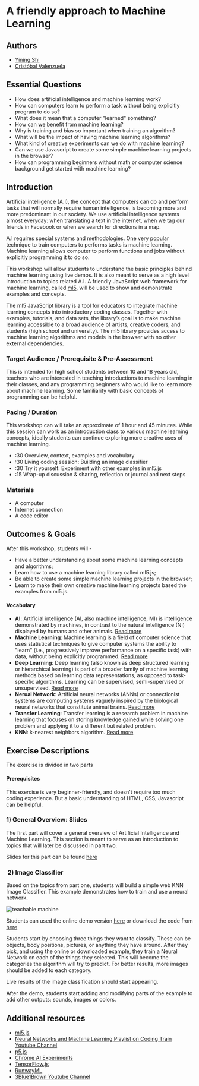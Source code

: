 # A friendly approach to Machine Learning

## Authors
- [Yining Shi](https://1023.io/)
- [Cristóbal Valenzuela](http://cvalenzuelab.com/)

## Essential Questions
- How does artificial intelligence and machine learning work?
- How can computers learn to perform a task without being explicitly program to do so?
- What does it mean that a computer "learned" something?
- How can we benefit from machine learning?
- Why is training and bias so important when training an algorithm?
- What will be the impact of having machine learning algorithms?
- What kind of creative experiments can we do with machine learning?
- Can we use Javascript to create some simple machine learning projects in the browser?
- How can programming beginners without math or computer science background get started with machine learning?

## Introduction
Artificial intelligence (A.I), the concept that computers can do and perform tasks that will normally require human intelligence, is becoming more and more predominant in our society. We use artificial intelligence systems almost everyday: when translating a text in the internet, when we tag our friends in Facebook or when we search for directions in a map. 

A.I requires special systems and methodologies. One very popular technique to train computers to performs tasks is machine learning. Machine learning allows computer to perform functions and jobs without explicitly programming it to do so. 

This workshop will allow students to understand the basic principles behind machine learning using live demos. It is also meant to serve as a high level introduction to topics related A.I. A friendly JavaScript web framework for machine learning, called [ml5](ml5js.github.io), will be used to show and demonstrate examples and concepts.

The ml5 JavaScript library is a tool for educators to integrate machine learning concepts into introductory coding classes. Together with examples, tutorials, and data sets, the library’s goal is to make machine learning accessible to a broad audience of artists, creative coders, and students (high school and university). The ml5 library provides access to machine learning algorithms and models in the browser with no other external dependencies.


### Target Audience / Prerequisite & Pre-Assessment
This is intended for high school students between 10 and 18 years old, teachers who are interested in teaching introductions to machine learning in their classes, and any programming beginners who would like to learn more about machine learning. Some familiarity with basic concepts of programming can be helpful. 

### Pacing / Duration
This workshop can will take an approximate of 1 hour and 45 minutes. While this session can work as an introduction class to various machine learning concepts, ideally students can continue exploring more creative uses of machine learning.

  - :30 Overview, context, examples and vocabulary
  - :30 Living coding session: Building an image classifier
  - :30 Try it yourself: Experiment with other examples in ml5.js
  - :15 Wrap-up discussion & sharing, reflection or journal and next steps

### Materials
- A computer
- Internet connection
- A code editor

## Outcomes & Goals

After this workshop, students will - 
- Have a better understanding about some machine learning concepts and algorithms;
- Learn how to use a machine learning library called ml5.js;
- Be able to create some simple machine learning projects in the browser;
- Learn to make their own creative machine learning projects based the examples from ml5.js.

#### Vocabulary
* **AI**: Artificial intelligence (AI, also machine intelligence, MI) is intelligence demonstrated by machines, in contrast to the natural intelligence (NI) displayed by humans and other animals. [Read more](https://en.wikipedia.org/wiki/Artificial_intelligence)
* **Machine Learning**: Machine learning is a field of computer science that uses statistical techniques to give computer systems the ability to "learn" (i.e., progressively improve performance on a specific task) with data, without being explicitly programmed. [Read more](https://en.wikipedia.org/wiki/Machine_learning)
* **Deep Learning**: Deep learning (also known as deep structured learning or hierarchical learning) is part of a broader family of machine learning methods based on learning data representations, as opposed to task-specific algorithms. Learning can be supervised, semi-supervised or unsupervised. [Read more](https://en.wikipedia.org/wiki/Deep_learning)
* **Nerual Network**: Artificial neural networks (ANNs) or connectionist systems are computing systems vaguely inspired by the biological neural networks that constitute animal brains. [Read more](https://en.wikipedia.org/wiki/Artificial_neural_network)
* **Transfer Learning**: Transfer learning is a research problem in machine learning that focuses on storing knowledge gained while solving one problem and applying it to a different but related problem. 
* **KNN**: k-nearest neighbors algorithm. [Read more](https://en.wikipedia.org/wiki/K-nearest_neighbors_algorithm)
      

## Exercise Descriptions

The exercise is divided in two parts

#### Prerequisites 
This exercise is very beginner-friendly, and doesn't require too much coding experience. But a basic understanding of HTML, CSS, Javascript can be helpful.

### 1) General Overview: Slides

The first part will cover a general overview of Artificial Intelligence and Machine Learning. This section is meant to serve as an introduction to topics that will later be discussed in part two.

Slides for this part can be found [here](https://docs.google.com/presentation/d/1gM8F5Ybo4z27q3kGWc2cw-fQ3x5Wf-Zj71InlC091z8/edit?usp=sharing)

###  2) Image Classifier

Based on the topics from part one, students will build a simple web KNN Image Classifier. This example demonstrates how to train and use a neural network. 

![teachable machine](https://ml5js.github.io/img/teachable.gif)

Students can used the online demo version [here](https://ml5js.github.io/docs/knn-image-example.html) or download the code from [here](https://github.com/ml5js/ml5-examples)

Students start by choosing three things they want to classify. These can be objects, body positions, pictures, or anything they have around. After they pick, and using the online or downloaded example, they train a Neural Network on each of the things they selected. This will become the categories the algorithm will try to predict. For better results, more images should be added to each category.

Live results of the image classification should start appearing.

After the demo, students start adding and modifying parts of the example to add other outputs: sounds, images or colors.

## Additional resources

- [ml5.js](https://ml5js.github.io/)
- [Neural Networks and Machine Learning Playlist on Coding Train Youtube Channel](https://www.youtube.com/user/shiffman/playlists?shelf_id=16&view=50&sort=dd)
- [p5.js](https://p5js.org/)
- [Chrome AI Experiments](https://experiments.withgoogle.com/ai)
- [TensorFlow.js](https://js.tensorflow.org/)
- [RunwayML](https://runwayml.com/)
- [3Blue1Brown Youtube Channel](https://www.youtube.com/channel/UCYO_jab_esuFRV4b17AJtAw)
